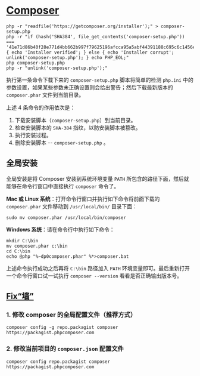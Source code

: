 # [Composer](https://getcomposer.org/)

```
php -r "readfile('https://getcomposer.org/installer');" > composer-setup.php
php -r "if (hash('SHA384', file_get_contents('composer-setup.php')) === '41e71d86b40f28e771d4bb662b997f79625196afcca95a5abf44391188c695c6c1456e16154c75a211d238cc3bc5cb47') { echo 'Installer verified'; } else { echo 'Installer corrupt'; unlink('composer-setup.php'); } echo PHP_EOL;"
php composer-setup.php
php -r "unlink('composer-setup.php');"
```

执行第一条命令下载下来的 `composer-setup.php` 脚本将简单的检测 `php.ini` 中的参数设置，如果某些参数未正确设置则会给出警告；然后下载最新版本的 `composer.phar` 文件到当前目录。

上述 4 条命令的作用依次是：

1. 下载安装脚本（`composer-setup.php`）到当前目录。
2. 检查安装脚本的 `SHA-384` 指纹，以防安装脚本被篡改。
3. 执行安装过程。
4. 删除安装脚本 -- `composer-setup.php` 。

## 全局安装

全局安装是将 Composer 安装到系统环境变量 `PATH` 所包含的路径下面，然后就能够在命令行窗口中直接执行 `composer` 命令了。

__Mac 或 Linux 系统__：打开命令行窗口并执行如下命令将前面下载的 `composer.phar` 文件移动到 `/usr/local/bin/` 目录下面：

```
sudo mv composer.phar /usr/local/bin/composer
```

__Windows 系统__：请在命令行中执行如下命令：

```
mkdir C:\bin
mv composer.phar c:\bin
cd C:\bin
echo @php "%~dp0composer.phar" %*>composer.bat
```

上述命令执行成功之后再将 `C:\bin` 路径加入 `PATH` 环境变量即可。最后重新打开一个命令行窗口试一试执行 `composer --version` 看看是否正确输出版本号。

## [Fix“墙”](http://pkg.phpcomposer.com/)

### 1. 修改 composer 的全局配置文件（推荐方式）

```
composer config -g repo.packagist composer https://packagist.phpcomposer.com
```

### 2. 修改当前项目的 `composer.json` 配置文件

```
composer config repo.packagist composer https://packagist.phpcomposer.com
```
